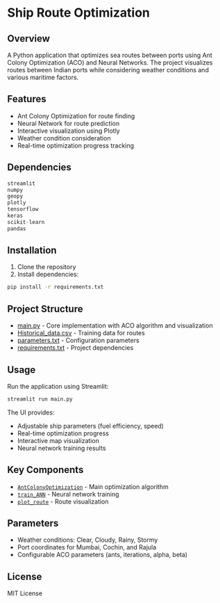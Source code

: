 # Ship Route Optimization

## Overview
A Python application that optimizes sea routes between ports using Ant Colony Optimization (ACO) and Neural Networks. The project visualizes routes between Indian ports while considering weather conditions and various maritime factors.

## Features
- Ant Colony Optimization for route finding
- Neural Network for route prediction
- Interactive visualization using Plotly
- Weather condition consideration
- Real-time optimization progress tracking

## Dependencies
```python
streamlit
numpy
geopy
plotly
tensorflow
keras
scikit-learn
pandas
```

## Installation
1. Clone the repository
2. Install dependencies:
```bash
pip install -r requirements.txt
```

## Project Structure
- [main.py](main.py) - Core implementation with ACO algorithm and visualization
- [Historical_data.csv](Historical_data.csv) - Training data for routes
- [parameters.txt](parameters.txt) - Configuration parameters
- [requirements.txt](requirements.txt) - Project dependencies

## Usage
Run the application using Streamlit:
```bash
streamlit run main.py
```

The UI provides:
- Adjustable ship parameters (fuel efficiency, speed)
- Real-time optimization progress
- Interactive map visualization
- Neural network training results

## Key Components
- [`AntColonyOptimization`](main.py) - Main optimization algorithm
- [`train_ANN`](main.py) - Neural network training
- [`plot_route`](main.py) - Route visualization

## Parameters
- Weather conditions: Clear, Cloudy, Rainy, Stormy
- Port coordinates for Mumbai, Cochin, and Rajula
- Configurable ACO parameters (ants, iterations, alpha, beta)

## License
MIT License
